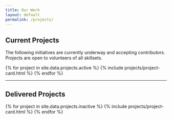 ```yaml
---
title: Our Work
layout: default
permalink: /projects/
---
```


## Current Projects
The following initiatives are currently underway and accepting contributors. Projects are open to volunteers of all skillsets.

{% for project in site.data.projects.active %}
{% include projects/project-card.html %}
{% endfor %}

---
## Delivered Projects

{% for project in site.data.projects.inactive %}
{% include projects/project-card.html %}
{% endfor %}